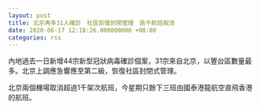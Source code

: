 ```yaml
---
layout: post
title: 北京再多31人確診　社區恢復封閉管理　逾千航班取消
date: 2020-06-17 12:18:26.000000000 +08:00
categories: rss
---
```


內地過去一日新增44宗新型冠狀病毒確診個案，31宗來自北京，以豐台區數量最多。北京上調應急響應至第二級，恢復社區封閉式管理。

北京兩個機場取消超過1千架次航班，今星期只餘下三班由國泰港龍航空直飛香港的航班。
